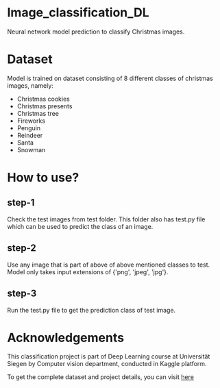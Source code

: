 # Image_classification_DL

Neural network model prediction to classify Christmas images.

# Dataset

Model is trained on dataset consisting of 8 different classes of christmas images, namely:

- Christmas cookies
- Christmas presents
- Christmas tree
- Fireworks
- Penguin
- Reindeer
- Santa
- Snowman



# How to use?

## step-1

Check the test images from test folder. This folder also has test.py file which can be used to predict the class of an image. 

## step-2 

Use any image that is part of above of above mentioned classes to test. Model only takes input extensions of {'png', 'jpeg', 'jpg'}. 

## step-3

Run the test.py file to get the prediction class of test image. 


# Acknowledgements

This classification project is part of Deep Learning course at Universität Siegen by Computer vision department, conducted in Kaggle platform. 

To get the complete dataset and project details, you can visit [here](https://www.kaggle.com/competitions/deep-learning-classification-challenge/leaderboard)
